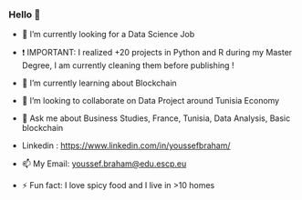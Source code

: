 ### Hello 👋

- 🔭 I’m currently looking for a Data Science Job 
- ❗️ IMPORTANT: I realized +20 projects in Python and R during my Master Degree, I am currently cleaning them before publishing !

- 🌱 I’m currently learning about Blockchain
- 👯 I’m looking to collaborate on Data Project around Tunisia Economy
- 💬 Ask me about Business Studies, France, Tunisia, Data Analysis, Basic blockchain
- Linkedin : https://www.linkedin.com/in/youssefbraham/
- 📫 My Email: youssef.braham@edu.escp.eu
- ⚡ Fun fact: I love spicy food and I live in >10 homes

